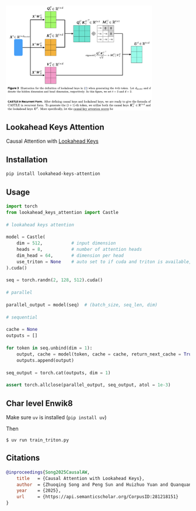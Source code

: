 <img src="./fig3.png" width="400px"></img>

## Lookahead Keys Attention

Causal Attention with [Lookahead Keys](https://arxiv.org/abs/2509.07301)

## Installation

```bash
pip install lookahead-keys-attention
```

## Usage

```python
import torch
from lookahead_keys_attention import Castle

# lookahead keys attention

model = Castle(
    dim = 512,           # input dimension
    heads = 8,           # number of attention heads
    dim_head = 64,       # dimension per head
    use_triton = None    # auto set to if cuda and triton is available, but can be forced
).cuda()

seq = torch.randn(2, 128, 512).cuda()

# parallel

parallel_output = model(seq)  # (batch_size, seq_len, dim)

# sequential

cache = None
outputs = []

for token in seq.unbind(dim = 1):
    output, cache = model(token, cache = cache, return_next_cache = True)
    outputs.append(output)

seq_output = torch.cat(outputs, dim = 1)

assert torch.allclose(parallel_output, seq_output, atol = 1e-3)
```

## Char level Enwik8

Make sure `uv` is installed (`pip install uv`)

Then

```shell
$ uv run train_triton.py
```

## Citations

```bibtex
@inproceedings{Song2025CausalAW,
    title   = {Causal Attention with Lookahead Keys},
    author  = {Zhuoqing Song and Peng Sun and Huizhuo Yuan and Quanquan Gu},
    year    = {2025},
    url     = {https://api.semanticscholar.org/CorpusID:281218151}
}
```
